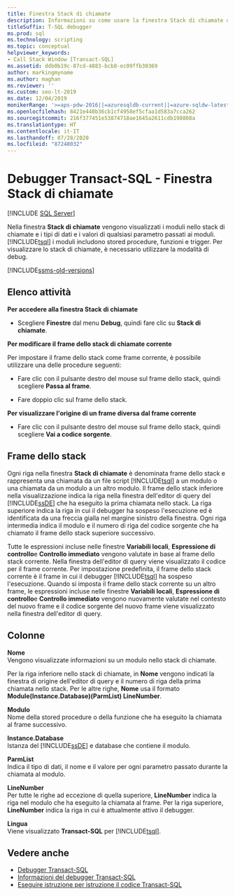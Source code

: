 ```yaml
---
title: Finestra Stack di chiamate
description: Informazioni su come usare la finestra Stack di chiamate del debugger Transact-SQL per visualizzare i tipi di dati dei parametri e i valori di stored procedure, funzioni e trigger.
titleSuffix: T-SQL debugger
ms.prod: sql
ms.technology: scripting
ms.topic: conceptual
helpviewer_keywords:
- Call Stack Window [Transact-SQL]
ms.assetid: ddb0b19c-87cd-4883-bcb8-ec09ffb30369
author: markingmyname
ms.author: maghan
ms.reviewer: ''
ms.custom: seo-lt-2019
ms.date: 12/04/2019
monikerRange: '>=aps-pdw-2016||=azuresqldb-current||=azure-sqldw-latest||>=sql-server-2016||=sqlallproducts-allversions||>=sql-server-linux-2017||=azuresqldb-mi-current'
ms.openlocfilehash: 8421e448b36cb1cf4958ef5cfaa1d583a7cca262
ms.sourcegitcommit: 216f377451e53874718ae1645a2611cdb198808a
ms.translationtype: HT
ms.contentlocale: it-IT
ms.lasthandoff: 07/28/2020
ms.locfileid: "87248032"
---
```

# <a name="transact-sql-debugger---call-stack-window"></a>Debugger Transact-SQL - Finestra Stack di chiamate

 [!INCLUDE [SQL Server](../../includes/applies-to-version/sqlserver.md)]

Nella finestra **Stack di chiamate** vengono visualizzati i moduli nello stack di chiamate e i tipi di dati e i valori di qualsiasi parametro passati ai moduli. [!INCLUDE[tsql](../../includes/tsql-md.md)] i moduli includono stored procedure, funzioni e trigger. Per visualizzare lo stack di chiamate, è necessario utilizzare la modalità di debug.  

[!INCLUDE[ssms-old-versions](../../includes/ssms-old-versions.md)]

## <a name="task-list"></a>Elenco attività

**Per accedere alla finestra Stack di chiamate**

- Scegliere **Finestre** dal menu **Debug**, quindi fare clic su **Stack di chiamate**.

**Per modificare il frame dello stack di chiamate corrente**

Per impostare il frame dello stack come frame corrente, è possibile utilizzare una delle procedure seguenti:

- Fare clic con il pulsante destro del mouse sul frame dello stack, quindi scegliere **Passa al frame**.

- Fare doppio clic sul frame dello stack.  

**Per visualizzare l'origine di un frame diversa dal frame corrente**

- Fare clic con il pulsante destro del mouse sul frame dello stack, quindi scegliere **Vai a codice sorgente**.

## <a name="stack-frames"></a>Frame dello stack

Ogni riga nella finestra **Stack di chiamate** è denominata frame dello stack e rappresenta una chiamata da un file script [!INCLUDE[tsql](../../includes/tsql-md.md)] a un modulo o una chiamata da un modulo a un altro modulo. Il frame dello stack inferiore nella visualizzazione indica la riga nella finestra dell'editor di query del [!INCLUDE[ssDE](../../includes/ssde-md.md)] che ha eseguito la prima chiamata nello stack. La riga superiore indica la riga in cui il debugger ha sospeso l'esecuzione ed è identificata da una freccia gialla nel margine sinistro della finestra. Ogni riga intermedia indica il modulo e il numero di riga del codice sorgente che ha chiamato il frame dello stack superiore successivo.  

Tutte le espressioni incluse nelle finestre **Variabili locali**, **Espressione di controllo**e **Controllo immediato** vengono valutate in base al frame dello stack corrente. Nella finestra dell'editor di query viene visualizzato il codice per il frame corrente. Per impostazione predefinita, il frame dello stack corrente è il frame in cui il debugger [!INCLUDE[tsql](../../includes/tsql-md.md)] ha sospeso l'esecuzione. Quando si imposta il frame dello stack corrente su un altro frame, le espressioni incluse nelle finestre **Variabili locali**, **Espressione di controllo**e **Controllo immediato** vengono nuovamente valutate nel contesto del nuovo frame e il codice sorgente del nuovo frame viene visualizzato nella finestra dell'editor di query.  
  
## <a name="columns"></a>Colonne

 **Nome**  
 Vengono visualizzate informazioni su un modulo nello stack di chiamate.  
  
 Per la riga inferiore nello stack di chiamate, in **Nome** vengono indicati la finestra di origine dell'editor di query e il numero di riga della prima chiamata nello stack. Per le altre righe, **Nome** usa il formato **Module(Instance.Database)(ParmList) LineNumber**.  
  
 **Modulo**  
 Nome della stored procedure o della funzione che ha eseguito la chiamata al frame successivo.  
  
 **Instance.Database**  
 Istanza del [!INCLUDE[ssDE](../../includes/ssde-md.md)] e database che contiene il modulo.  
  
 **ParmList**  
 Indica il tipo di dati, il nome e il valore per ogni parametro passato durante la chiamata al modulo.  
  
 **LineNumber**  
 Per tutte le righe ad eccezione di quella superiore, **LineNumber** indica la riga nel modulo che ha eseguito la chiamata al frame. Per la riga superiore, **LineNumber** indica la riga in cui è attualmente attivo il debugger.  
  
 **Lingua**  
 Viene visualizzato **Transact-SQL** per [!INCLUDE[tsql](../../includes/tsql-md.md)].  
  
## <a name="see-also"></a>Vedere anche

- [Debugger Transact-SQL](../../relational-databases/scripting/transact-sql-debugger.md)
- [Informazioni del debugger Transact-SQL](../../relational-databases/scripting/transact-sql-debugger-information.md)
- [Eseguire istruzione per istruzione il codice Transact-SQL](../../relational-databases/scripting/step-through-transact-sql-code.md)
